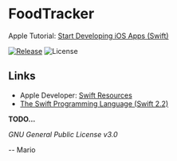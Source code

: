 # FoodTracker

Apple Tutorial: [Start Developing iOS Apps (Swift)](https://developer.apple.com/library/ios/referencelibrary/GettingStarted/DevelopiOSAppsSwift/)

[![Release](https://img.shields.io/github/release/Mokolea/FoodTracker.svg)](https://github.com/Mokolea/FoodTracker/releases)
![License](https://img.shields.io/github/license/Mokolea/FoodTracker.svg)

## Links
 - Apple Developer: [Swift Resources](https://developer.apple.com/swift/resources/)
 - [The Swift Programming Language (Swift 2.2)](https://developer.apple.com/library/ios/documentation/Swift/Conceptual/Swift_Programming_Language/)

**TODO...**

*GNU General Public License v3.0*

-- Mario
